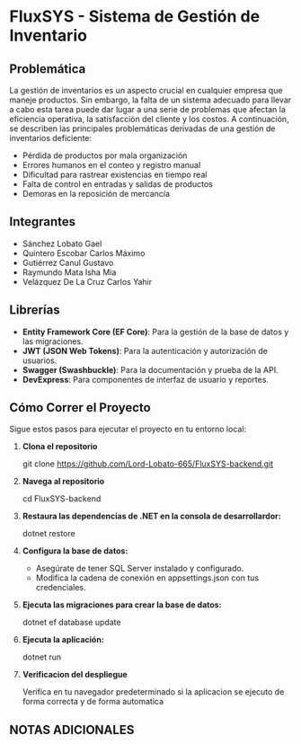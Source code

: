 # FluxSYS - Sistema de Gestión de Inventario

## Problemática

La gestión de inventarios es un aspecto crucial en cualquier empresa que maneje productos. Sin embargo, la falta de un sistema adecuado para llevar a cabo esta tarea puede dar lugar a una serie de problemas que afectan la eficiencia operativa, la satisfacción del cliente y los costos. A continuación, se describen las principales problemáticas derivadas de una gestión de inventarios deficiente:

- Pérdida de productos por mala organización
- Errores humanos en el conteo y registro manual
- Dificultad para rastrear existencias en tiempo real
- Falta de control en entradas y salidas de productos
- Demoras en la reposición de mercancía

## Integrantes

- Sánchez Lobato Gael
- Quintero Escobar Carlos Máximo
- Gutiérrez Canul Gustavo
- Raymundo Mata Isha Mia
- Velázquez De La Cruz Carlos Yahir

## Librerías

- **Entity Framework Core (EF Core)**: Para la gestión de la base de datos y las migraciones.
- **JWT (JSON Web Tokens)**: Para la autenticación y autorización de usuarios.
- **Swagger (Swashbuckle)**: Para la documentación y prueba de la API.
- **DevExpress**: Para componentes de interfaz de usuario y reportes.

## Cómo Correr el Proyecto

Sigue estos pasos para ejecutar el proyecto en tu entorno local:

1. **Clona el repositorio**

   git clone https://github.com/Lord-Lobato-665/FluxSYS-backend.git

2. **Navega al repositorio**

    cd FluxSYS-backend

3. **Restaura las dependencias de .NET en la consola de desarrollardor:**

    dotnet restore

4. **Configura la base de datos:**

   - Asegúrate de tener SQL Server instalado y configurado.
   - Modifica la cadena de conexión en appsettings.json con tus credenciales.

5. **Ejecuta las migraciones para crear la base de datos:**

    dotnet ef database update

6. **Ejecuta la aplicación:**

    dotnet run

7. **Verificacion del despliegue**

    Verifica en tu navegador predeterminado si la aplicacion se ejecuto de forma correcta y de forma automatica

## NOTAS ADICIONALES